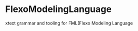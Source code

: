 FlexoModelingLanguage
=====================

xtext grammar and tooling for FML(Flexo Modeling Language
